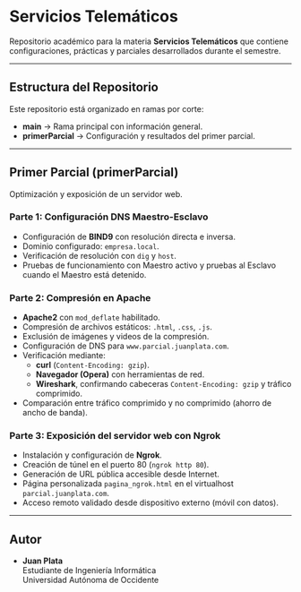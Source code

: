 # Servicios Telemáticos

Repositorio académico para la materia **Servicios Telemáticos** que contiene configuraciones, prácticas y parciales desarrollados durante el semestre.

---

## Estructura del Repositorio

Este repositorio está organizado en ramas por corte:

- **main** → Rama principal con información general.
- **primerParcial** → Configuración y resultados del primer parcial.

---

## Primer Parcial (primerParcial)
Optimización y exposición de un servidor web.

### Parte 1: Configuración DNS Maestro-Esclavo
- Configuración de **BIND9** con resolución directa e inversa.  
- Dominio configurado: `empresa.local`.  
- Verificación de resolución con `dig` y `host`.  
- Pruebas de funcionamiento con Maestro activo y pruebas al Esclavo cuando el Maestro está detenido.

### Parte 2: Compresión en Apache
- **Apache2** con `mod_deflate` habilitado.  
- Compresión de archivos estáticos: `.html`, `.css`, `.js`.  
- Exclusión de imágenes y videos de la compresión.  
- Configuración de DNS para `www.parcial.juanplata.com`.  
- Verificación mediante:
  - **curl** (`Content-Encoding: gzip`).  
  - **Navegador (Opera)** con herramientas de red.  
  - **Wireshark**, confirmando cabeceras `Content-Encoding: gzip` y tráfico comprimido.  
- Comparación entre tráfico comprimido y no comprimido (ahorro de ancho de banda).

### Parte 3: Exposición del servidor web con Ngrok
- Instalación y configuración de **Ngrok**.  
- Creación de túnel en el puerto 80 (`ngrok http 80`).  
- Generación de URL pública accesible desde Internet.  
- Página personalizada `pagina_ngrok.html` en el virtualhost `parcial.juanplata.com`.  
- Acceso remoto validado desde dispositivo externo (móvil con datos).  

---

## Autor
- **Juan Plata**  
Estudiante de Ingeniería Informática  
Universidad Autónoma de Occidente  

